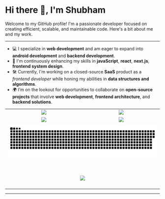 # Hi there 👋, I'm Shubham

Welcome to my GitHub profile! I'm a passionate developer focused on creating efficient, scalable, and maintainable code. Here's a bit about me and my work.

---

-   💻 I specialize in **web development** and am eager to expand into **android development** and **backend development**.
-   🌱 I'm continuously enhancing my skills in **javaScript**, **react**, **next.js**, **frontend system design**.
-   🛠️ Currently, I'm working on a closed-source **SaaS** product as a _frontend developer_ while honing my abilities in **data structures and algorithms**.
-   🌍 I’m on the lookout for opportunities to collaborate on **open-source projects** that involve **web development**, **frontend architecture**, and **backend solutions**.

<table align="center">
  <tr>
    <td align="center">
      <!-- Stats -->
      <a href="#" style="pointer-events: none;">
        <img width='500px' src="https://my-stats-43gk.vercel.app/api?username=shubhmjain30&show_icons=true&theme=onedark&hide=contribs,issues&show=discussions_answered&rank_icon=github&include_all_commits=true&card_width=150" />
      </a>
    </td>
    <td align="center">
      <!-- Awards -->
      <img width='500px' src="https://github-profile-trophy.vercel.app/?username=shubhmjain30&rank=SSS,SS,S,AAA,AA,A,B&title=-Followers&theme=onedark"/>
    </td>
  </tr>
  <tr>
    <td align="center">
      <!-- Streak -->
      <img width='500px' src="https://github-readme-streak-stats-git-main-davids-projects-ad77adcc.vercel.app/?user=shubhmjain30&theme=onedark"/>
    </td>
    <td align="center">
      <!-- Language -->
      <a href="#" style="pointer-events: none;">
        <img width='500px' src="https://my-stats-43gk.vercel.app/api/top-langs/?username=shubhmjain30&hide=html,scss,css&langs_count=8&layout=compact&theme=onedark&card_width=150" />
      </a>
    </td>
  </tr>
  <tr>
    <td align="center" colspan="2">
      <!-- Contributions -->
      <a href="#" style="pointer-events: none;">
        <img src="contributions.svg" />
      </a>
    </td>
  </tr>
  <tr>
    <td align="center" colspan="2">
      <!-- Visitor Count -->
      <div style="text-align: center; padding: 20px;">
        <p style="font-size: 18px; color: white; margin: 0;">
          Visitor's Count
        </p>
        <img src="https://profile-counter.glitch.me/_shubhmjain30/count.svg" style="margin-top: 10px;"/>
      </div>
    </td>
  </tr>
</table>

---
